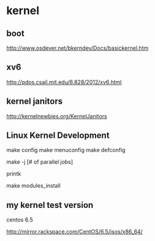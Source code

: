 kernel
======

boot
----
http://www.osdever.net/bkerndev/Docs/basickernel.htm

xv6
---
http://pdos.csail.mit.edu/6.828/2012/xv6.html

kernel janitors
---------------
http://kernelnewbies.org/KernelJanitors


Linux Kernel Development
------------------------

make config
make menuconfig
make defconfig

make -j [# of parallel jobs]


printk

make modules_install


my kernel test version
----------------------

centos 6.5

http://mirror.rackspace.com/CentOS/6.5/isos/x86_64/



